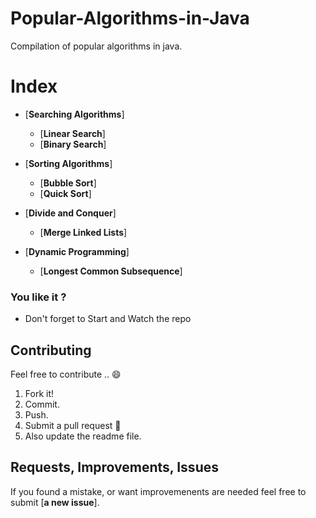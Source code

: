 # Popular-Algorithms-in-Java
Compilation of popular algorithms in java.

# Index
  - [**Searching Algorithms**]
    - [**Linear Search**]
    - [**Binary Search**]
    
  - [**Sorting Algorithms**]
    - [**Bubble Sort**]
    - [**Quick Sort**]
    
  - [**Divide and Conquer**]
  
    - [**Merge Linked Lists**]

  - [**Dynamic Programming**]
    - [**Longest Common Subsequence**]
  
### You like it ?
- Don't forget to Start and Watch the repo 

## Contributing
Feel free to contribute .. :smile:

1. Fork it!
2. Commit.
3. Push.
4. Submit a pull request :slightly_smiling_face:
5. Also update the readme file.

## Requests, Improvements, Issues

If you found a mistake, or want improvemenents are needed feel free to submit [**a new issue**].


